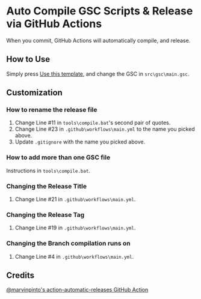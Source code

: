# Auto Compile GSC Scripts & Release via GitHub Actions

When you commit, GitHub Actions will automatically compile, and release.

## How to Use

Simply press [Use this template](https://github.com/ChxseH/GSC-AutoCompile/generate), and change the GSC in `src\gsc\main.gsc`.

## Customization

### How to rename the release file

1. Change Line #11 in `tools\compile.bat`'s second pair of quotes.
2. Change Line #23 in `.github\workflows\main.yml` to the name you picked above.
3. Update `.gitignore` with the name you picked above.

### How to add more than one GSC file

Instructions in `tools\compile.bat`.

### Changing the Release Title

1. Change Line #21 in `.github\workflows\main.yml`.

### Changing the Release Tag

1. Change Line #19 in `.github\workflows\main.yml`.

### Changing the Branch compilation runs on

1. Change Line #4 in `.github\workflows\main.yml`.

## Credits

[@marvinpinto's action-automatic-releases GitHub Action](https://github.com/marvinpinto/action-automatic-releases)
